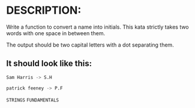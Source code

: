 # DESCRIPTION:

Write a function to convert a name into initials. This kata strictly takes two words with one space in between them.

The output should be two capital letters with a dot separating them.

## It should look like this:

```python
Sam Harris -> S.H

patrick feeney -> P.F
```


`STRINGS` `FUNDAMENTALS`
